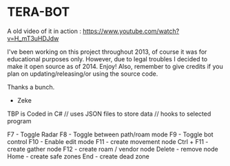 TERA-BOT
========
A old video of it in action : https://www.youtube.com/watch?v=H_mT3uHDJdw

I've been working on this project throughout 2013, of course it was for educational purposes only. However, due to legal troubles I decided to make it open source as of 2014. Enjoy! Also, remember to give credits if you plan on updating/releasing/or using the source code. 

Thanks a bunch.
-	Zeke

TBP is Coded in C# // uses JSON files to store data // hooks to selected program

F7 - Toggle Radar
F8 - Toggle between path/roam mode
F9 - Toggle bot control
F10 - Enable edit mode
F11 - create movement node
Ctrl + F11 - create gather node
F12 - create roam / vendor node
Delete - remove node
Home - create safe zones
End - create dead zone
